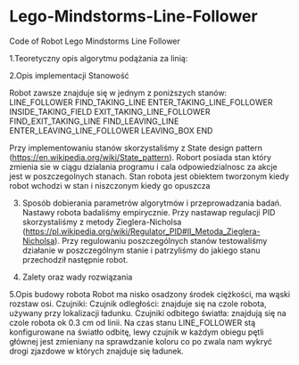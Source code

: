 # Lego-Mindstorms-Line-Follower
Code of Robot Lego Mindstorms Line Follower

1.Teoretyczny opis algorytmu podążania za linią:

2.Opis implementacji
Stanowość

Robot zawsze znajduje się w jednym z poniższych stanów:
	LINE_FOLLOWER
	FIND_TAKING_LINE
	ENTER_TAKING_LINE_FOLLOWER
	INSIDE_TAKING_FIELD
	EXIT_TAKING_LINE_FOLLOWER
	FIND_EXIT_TAKING_LINE
	FIND_LEAVING_LINE
	ENTER_LEAVING_LINE_FOLLOWER
	LEAVING_BOX
	END

Przy implementowaniu stanów skorzystaliśmy z State design pattern (https://en.wikipedia.org/wiki/State_pattern).
Robort posiada stan który zmienia sie w ciągu dzialania programu i cala odpowiedzialnosc za akcje jest w poszczegolnych stanach.
Stan robota jest obiektem tworzonym kiedy robot wchodzi w stan i niszczonym kiedy go opuszcza

3. Sposób dobierania parametrów algorytmów i przeprowadzania badań.
Nastawy robota badaliśmy empirycznie. Przy nastawap regulacji PID skorzystaliśmy z metody Zieglera-Nicholsa
(https://pl.wikipedia.org/wiki/Regulator_PID#II_Metoda_Zieglera-Nicholsa). Przy regulowaniu poszczególnych stanów
testowaliśmy działanie w poszczególnym stanie i patrzyliśmy do jakiego stanu przechodził następnie robot.

4. Zalety oraz wady rozwiązania

5.Opis budowy robota
Robot ma nisko osadzony środek ciężkości, ma wąski rozstaw osi.
Czujniki:
Czujnik odległości: znajduje się na czole robota, używany przy lokalizacji ładunku.
Czujniki odbitego światła: znajdują się na czole robota ok 0.3 cm od linii. Na czas stanu LINE_FOLLOWER stą konfigurowane
                            na światło odbitę, lewy czujnik w każdym obiegu pętli głównej jest zmieniany na sprawdzanie koloru
                            co po zwala nam wykryć drogi zjazdowe w których znajduje się ładunek.